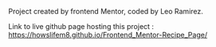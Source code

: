 Project created by frontend Mentor, coded by Leo Ramirez.

Link to live github page hosting this project : https://howslifem8.github.io/Frontend_Mentor-Recipe_Page/
